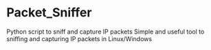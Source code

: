 # Packet_Sniffer
Python script to sniff and capture IP packets 
Simple and useful tool to sniffing and capturing IP packets in Linux/Windows 
